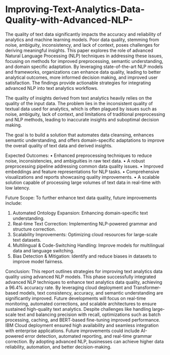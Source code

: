 # Improving-Text-Analytics-Data-Quality-with-Advanced-NLP-
The quality of text data significantly impacts the accuracy and reliability of analytics and 
machine learning models. Poor data quality, stemming from noise, ambiguity, inconsistency, 
and lack of context, poses challenges for deriving meaningful insights. This paper explores the 
role of advanced Natural Language Processing (NLP) techniques in addressing these issues, 
focusing on methods for improved preprocessing, semantic understanding, and domain
specific adaptation. By leveraging state-of-the-art NLP models and frameworks, organizations 
can enhance data quality, leading to better analytical outcomes, more informed decision
making, and improved user satisfaction. The findings provide actionable strategies for 
integrating advanced NLP into text analytics workflows. 

The quality of insights derived from text analytics heavily relies on the quality of the input 
data. The problem lies in the inconsistent quality of textual data used for analytics, which is 
often plagued by issues such as noise, ambiguity, lack of context, and limitations of traditional 
preprocessing and NLP methods, leading to inaccurate insights and suboptimal decision
making.  

The goal is to build a solution that automates data cleansing, enhances semantic understanding, 
and offers domain-specific adaptations to improve the overall quality of text data and derived 
insights. 

Expected Outcomes:
• Enhanced preprocessing techniques to reduce noise, inconsistencies, and ambiguities 
in raw text data. 
• A robust preprocessing pipeline addressing common data quality issues. 
• Improved embeddings and feature representations for NLP tasks. 
• Comprehensive visualizations and reports showcasing quality improvements. 
• A scalable solution capable of processing large volumes of text data in real-time with 
low latency. 

Future Scope:
To further enhance text data quality, future improvements include:
1.	Automated Ontology Expansion: Enhancing domain-specific text understanding.
2.	Real-time Text Correction: Implementing NLP-powered grammar and structure correction.
3.	Scalability Improvements: Optimizing cloud resources for large-scale text datasets.
4.	Multilingual & Code-Switching Handling: Improve models for multilingual data and language switching.
5.	Bias Detection & Mitigation: Identify and reduce biases in datasets to improve model fairness.

Conclusion:
This report outlines strategies for improving text analytics data quality using advanced NLP models. This phase successfully integrated advanced NLP techniques to enhance text analytics data quality, achieving a 96.4% accuracy rate. By leveraging cloud deployment and Transformer-based models, text consistency, accuracy, and semantic understanding are significantly improved. Future developments will focus on real-time monitoring, automated corrections, and scalable architectures to ensure sustained high-quality text analytics. Despite challenges like handling large-scale text and balancing precision with recall, optimizations such as batch processing, caching, and BERT-based fine-tuning improved performance. IBM Cloud deployment ensured high availability and seamless integration with enterprise applications. Future improvements could include AI-powered error detection, automated reporting, and real-time grammar correction. By adopting advanced NLP, businesses can achieve higher data reliability, automation, and better decision-making.
